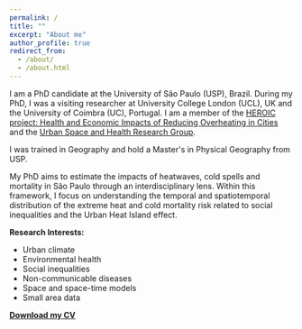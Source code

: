 ```yaml
---
permalink: /
title: ""
excerpt: "About me"
author_profile: true
redirect_from: 
  - /about/
  - /about.html
---
```




I am a PhD candidate at the University of São Paulo (USP), Brazil. During my PhD, I was a visiting researcher at University College London (UCL), UK and the University of Coimbra (UC), Portugal. I am a member of the [HEROIC project: Health and Economic Impacts of Reducing Overheating in Cities](https://www.ucl.ac.uk/bartlett/environmental-design/research-projects/2023/jul/heroic-health-and-economic-impacts-reducing-overheating-cities) and the [Urban Space and Health Research Group](https://espacourbanoesaude.iea.usp.br/).

I was trained in Geography and hold a Master's in Physical Geography from USP. 

My PhD aims to estimate the impacts of heatwaves, cold spells and mortality in São Paulo through an interdisciplinary lens. Within this framework, I focus on understanding the temporal and spatiotemporal distribution of the extreme heat and cold mortality risk related to social inequalities and the Urban Heat Island effect.


**Research Interests:**
* Urban climate
* Environmental health
* Social inequalities
* Non-communicable diseases 
* Space and space-time models
* Small area data


[**Download my CV**](https://drive.google.com/file/d/1HoFiqp0qtS2-q2GJjOk4dmxzoWuhlzZ-/view?usp=sharing)



